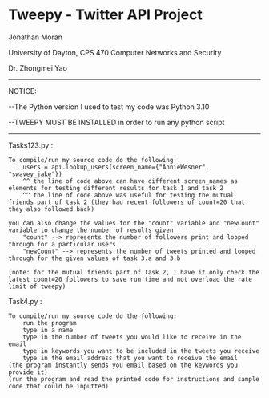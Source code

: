 # Tweepy - Twitter API Project

 Jonathan Moran
 
 University of Dayton, CPS 470 Computer Networks and Security
 
 Dr. Zhongmei Yao

---

NOTICE: 

--The Python version I used to test my code was Python 3.10

--TWEEPY MUST BE INSTALLED in order to run any python script

---

Tasks123.py :

	To compile/run my source code do the following:
		users = api.lookup_users(screen_name={"AnnieWesner", "swavey_jake"})
		^^ the line of code above can have different screen_names as elements for testing different results for task 1 and task 2
		^^ the line of code above was useful for testing the mutual friends part of task 2 (they had recent followers of count=20 that they also followed back)

	you can also change the values for the "count" variable and "newCount" variable to change the number of results given
		"count" --> represents the number of followers print and looped through for a particular users	
		"newCount" --> represents the number of tweets printed and looped through for the given values of task 3.a and 3.b

	(note: for the mutual friends part of Task 2, I have it only check the latest count=20 followers to save run time and not overload the rate limit of tweepy)



Task4.py :

	To compile/run my source code do the following:
		run the program
		type in a name
		type in the number of tweets you would like to receive in the email
		type in keywords you want to be included in the tweets you receive
		type in the email address that you want to receive the email
	(the program instantly sends you email based on the keywords you provide it)
	(run the program and read the printed code for instructions and sample code that could be inputted)
	
